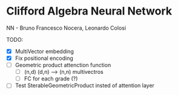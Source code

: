 # Clifford Algebra Neural Network
NN - Bruno Francesco Nocera, Leonardo Colosi


TODO:
- [X] MultiVector embedding
- [X] Fix positional encoding
- [ ] Geometric product attenction function
  - [ ] (n,d) (d,n) --> (n,n) multivectros
  - [ ] FC for each grade (?)
- [ ] Test SterableGeometricProduct insted of attention layer
